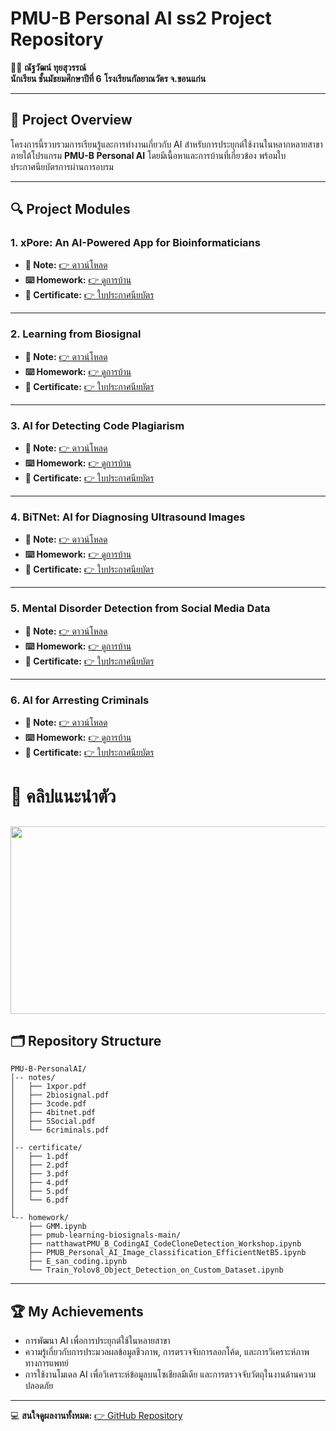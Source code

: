 # PMU-B Personal AI ss2 Project Repository

🙍‍♂️ **ณัฐวัฒน์ ทุยสุวรรณ์**  
**นักเรียน ชั้นมัธยมศึกษาปีที่ 6**
**โรงเรียนกัลยาณวัตร จ.ขอนแก่น**  

---

## 📑 Project Overview

โครงการนี้รวบรวมการเรียนรู้และการทำงานเกี่ยวกับ AI สำหรับการประยุกต์ใช้งานในหลากหลายสาขา ภายใต้โปรแกรม **PMU-B Personal AI** โดยมีเนื้อหาและการบ้านที่เกี่ยวข้อง พร้อมใบประกาศนียบัตรการผ่านการอบรม


---

## 🔍 Project Modules

### 1. xPore: An AI-Powered App for Bioinformaticians
- **📝 Note:** [👉 ดาวน์โหลด](https://github.com/Natthawat02T/PMU-B-PersonalAI/blob/main/notes/1xpor.pdf)
- **⌨️ Homework:** [👉 ดูการบ้าน](https://github.com/Natthawat02T/PMU-B-PersonalAI/blob/main/GMM.ipynb)
- **📜 Certificate:** [👉 ใบประกาศนียบัตร](https://github.com/Natthawat02T/PMU-B-PersonalAI/blob/main/certificate/xpor.jpg)

---

### 2. Learning from Biosignal
- **📝 Note:** [👉 ดาวน์โหลด](https://github.com/Natthawat02T/PMU-B-PersonalAI/blob/main/notes/2biosignal.pdf)
- **⌨️ Homework:** [👉 ดูการบ้าน](https://github.com/Natthawat02T/PMU-B-PersonalAI/tree/main/pmub-learning-biosignals-main)
- **📜 Certificate:** [👉 ใบประกาศนียบัตร](https://github.com/Natthawat02T/PMU-B-PersonalAI/blob/main/certificate/Biosignal.jpg)

---

### 3. AI for Detecting Code Plagiarism
- **📝 Note:** [👉 ดาวน์โหลด](https://github.com/Natthawat02T/PMU-B-PersonalAI/blob/main/notes/3code.pdf)
- **⌨️ Homework:** [👉 ดูการบ้าน](https://github.com/Natthawat02T/PMU-B-PersonalAI/blob/main/%E0%B8%B7natthawatPMU_B_CodingAI_CodeCloneDetection_Workshop.ipynb)
- **📜 Certificate:** [👉 ใบประกาศนียบัตร](https://github.com/Natthawat02T/PMU-B-PersonalAI/blob/main/certificate/detecting_code_plagiarism.jpg)

---

### 4. BiTNet: AI for Diagnosing Ultrasound Images
- **📝 Note:** [👉 ดาวน์โหลด](https://github.com/Natthawat02T/PMU-B-PersonalAI/blob/main/notes/4bitnet.pdf)
- **⌨️ Homework:** [👉 ดูการบ้าน](https://github.com/Natthawat02T/PMU-B-PersonalAI/blob/main/PMUB_Personal_AI_Image_classification_EfficientNetB5.ipynb)
- **📜 Certificate:** [👉 ใบประกาศนียบัตร](https://github.com/Natthawat02T/PMU-B-PersonalAI/blob/main/certificate/BitNet.jpg)

---

### 5. Mental Disorder Detection from Social Media Data
- **📝 Note:** [👉 ดาวน์โหลด](https://github.com/Natthawat02T/PMU-B-PersonalAI/blob/main/notes/5Social.pdf)
- **⌨️ Homework:** [👉 ดูการบ้าน](https://github.com/Natthawat02T/PMU-B-PersonalAI/blob/main/E_san_coding.ipynb)
- **📜 Certificate:** [👉 ใบประกาศนียบัตร](https://github.com/Natthawat02T/PMU-B-PersonalAI/blob/main/certificate/media.jpg)

---

### 6. AI for Arresting Criminals
- **📝 Note:** [👉 ดาวน์โหลด](https://github.com/Natthawat02T/PMU-B-PersonalAI/blob/main/notes/6criminals.pdf)
- **⌨️ Homework:** [👉 ดูการบ้าน](https://github.com/Natthawat02T/PMU-B-PersonalAI/blob/main/Train_Yolov8_Object_Detection_on_Custom_Dataset.ipynb)
- **📜 Certificate:** [👉 ใบประกาศนียบัตร](https://github.com/Natthawat02T/PMU-B-PersonalAI/blob/main/certificate/arresting_criminals.jpg)
# 🔗 คลิปแนะนำตัว
[<img src="https://img2.pic.in.th/pic/3ced088b9bafca0e8a39a5e382d93723.png" width="550" height="300" />](https://youtu.be/Du4LkbzFJqw)
---

## 🗂️ Repository Structure

```
PMU-B-PersonalAI/
│-- notes/
│   ├── 1xpor.pdf
│   ├── 2biosignal.pdf
│   ├── 3code.pdf
│   ├── 4bitnet.pdf
│   ├── 5Social.pdf
│   └── 6criminals.pdf
│
│-- certificate/
│   ├── 1.pdf
│   ├── 2.pdf
│   ├── 3.pdf
│   ├── 4.pdf
│   ├── 5.pdf
│   └── 6.pdf
│
└-- homework/
    ├── GMM.ipynb
    ├── pmub-learning-biosignals-main/
    ├── natthawatPMU_B_CodingAI_CodeCloneDetection_Workshop.ipynb
    ├── PMUB_Personal_AI_Image_classification_EfficientNetB5.ipynb
    ├── E_san_coding.ipynb
    └── Train_Yolov8_Object_Detection_on_Custom_Dataset.ipynb
```

---

## 🏆 My Achievements
- การพัฒนา AI เพื่อการประยุกต์ใช้ในหลายสาขา
- ความรู้เกี่ยวกับการประมวลผลข้อมูลชีวภาพ, การตรวจจับการลอกโค้ด, และการวิเคราะห์ภาพทางการแพทย์
- การใช้งานโมเดล AI เพื่อวิเคราะห์ข้อมูลบนโซเชียลมีเดีย และการตรวจจับวัตถุในงานด้านความปลอดภัย

---

💻 **สนใจดูผลงานทั้งหมด:** [👉 GitHub Repository](https://github.com/Natthawat02T/PMU-B-PersonalAI)

